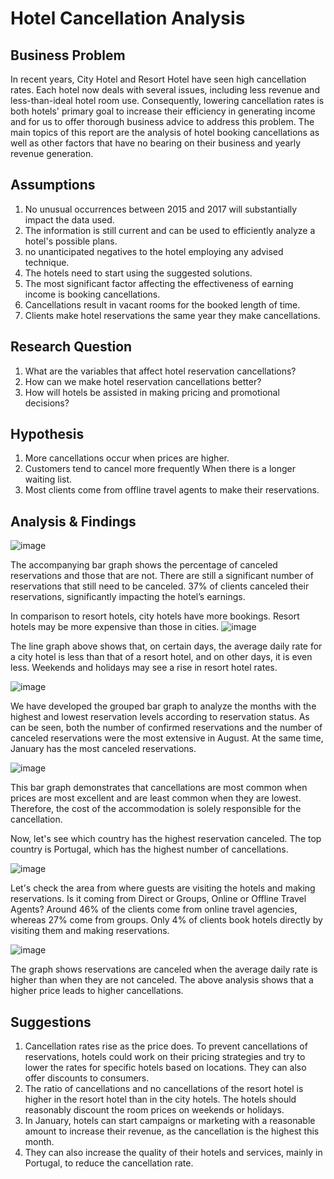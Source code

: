 # Hotel Cancellation Analysis

## Business Problem

In recent years, City Hotel and Resort Hotel have seen high cancellation rates. Each hotel now deals with several issues, including less revenue and less-than-ideal hotel room use. Consequently, lowering cancellation rates is both hotels' primary goal to increase their efficiency in generating income and for us to offer thorough business advice to address this problem.
The main topics of this report are the analysis of hotel booking cancellations as well as other factors that have no bearing on their business and yearly revenue generation.

## Assumptions
1. No unusual occurrences between 2015 and 2017 will substantially impact the data used.
2. The information is still current and can be used to efficiently analyze a hotel's possible plans.
3. no unanticipated negatives to the hotel employing any advised technique.
4. The hotels need to start using the suggested solutions.
5. The most significant factor affecting the effectiveness of earning income is booking cancellations.
6. Cancellations result in vacant rooms for the booked length of time.
7. Clients make hotel reservations the same year they make cancellations.

## Research Question
1. What are the variables that affect hotel reservation cancellations?
2. How can we make hotel reservation cancellations better?
3. How will hotels be assisted in making pricing and promotional decisions?


## Hypothesis
1. More cancellations occur when prices are higher.
2. Customers tend to cancel more frequently When there is a longer waiting list.
3. Most clients come from offline travel agents to make their reservations.


## Analysis & Findings

![image](https://github.com/yashashwiwahie30/Project-1-Data-Analysis/assets/103446037/b8b7b069-89a0-4f07-b5e7-89df126a3ae8)


The accompanying bar graph shows the percentage of canceled reservations and those that are not. There are still a significant number of reservations that still need to be canceled. 37% of clients canceled their reservations, significantly impacting the hotel’s earnings.


In comparison to resort hotels, city hotels have more bookings. Resort hotels may be more expensive than those in cities.
![image](https://github.com/yashashwiwahie30/Project-1-Data-Analysis/assets/103446037/38ef2a12-9833-414b-9d2d-284c9ba0d3ce)

 

The line graph above shows that, on certain days, the average daily rate for a city hotel is less than that of a resort hotel, and on other days, it is even less. Weekends and holidays may see a rise in resort hotel rates.

 
![image](https://github.com/yashashwiwahie30/Project-1-Data-Analysis/assets/103446037/76be8b79-6f8b-4386-be23-10f2b3d53db6)


We have developed the grouped bar graph to analyze the months with the highest and lowest reservation levels according to reservation status. As can be seen, both the number of confirmed reservations and the number of canceled reservations were the most extensive in August. At the same time, January has the most canceled reservations.
 
![image](https://github.com/yashashwiwahie30/Project-1-Data-Analysis/assets/103446037/a3225448-7dee-4a23-a422-1181f84108ec)


This bar graph demonstrates that cancellations are most common when prices are most excellent and are least common when they are lowest. Therefore, the cost of the accommodation is solely responsible for the cancellation.

Now, let's see which country has the highest reservation canceled. The top country is Portugal, which has the highest number of cancellations.
 
![image](https://github.com/yashashwiwahie30/Project-1-Data-Analysis/assets/103446037/d70a9957-bb9d-472c-bd25-723d6710d8b0)


Let's check the area from where guests are visiting the hotels and making reservations.
Is it coming from Direct or Groups, Online or Offline Travel Agents? Around 46% of the clients come from online travel agencies, whereas 27% come from groups. Only 4% of clients book hotels directly by visiting them and making reservations.

![image](https://github.com/yashashwiwahie30/Project-1-Data-Analysis/assets/103446037/568a659b-44ea-4b4b-b6b2-241d74b9f079)

 
The graph shows reservations are canceled when the average daily rate is higher than when they are not canceled. The above analysis shows that a higher price leads to higher cancellations.

## Suggestions

1.	Cancellation rates rise as the price does. To prevent cancellations of reservations, hotels could work on their pricing strategies and try to lower the rates for specific hotels based on locations. They can also offer discounts to consumers.
2.	The ratio of cancellations and no cancellations of the resort hotel is higher in the resort hotel than in the city hotels. The hotels should reasonably discount the room prices on weekends or holidays.
3.	In January, hotels can start campaigns or marketing with a reasonable amount to increase their revenue, as the cancellation is the highest this month.
4.	They can also increase the quality of their hotels and services, mainly in Portugal, to reduce the cancellation rate.



